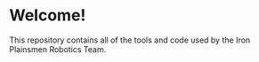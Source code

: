 # Welcome!

This repository contains all of the tools and code used by the Iron Plainsmen Robotics Team.
